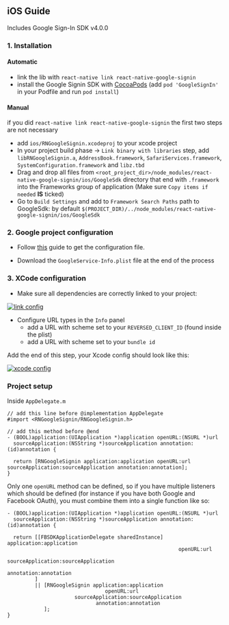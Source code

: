 ## iOS Guide

Includes Google Sign-In SDK v4.0.0

### 1. Installation

#### Automatic

- link the lib with `react-native link react-native-google-signin`
- install the Google Signin SDK with [CocoaPods](https://cocoapods.org/) (add `pod 'GoogleSignIn'` in your Podfile and run `pod install`)

#### Manual

if you did `react-native link react-native-google-signin` the first two steps are not necessary

- add `ios/RNGoogleSignin.xcodeproj` to your xcode project
- In your project build phase -> `Link binary with libraries` step, add `libRNGoogleSignin.a`, `AddressBook.framework`, `SafariServices.framework`, `SystemConfiguration.framework` and `libz.tbd`
- Drag and drop all files from `<root_project_dir>/node_modules/react-native-google-signin/ios/GoogleSdk` directory that end with `.framework` into the Frameworks group of application (Make sure `Copy items if needed` **IS** ticked)
- Go to `Build Settings` and add to `Framework Search Paths` path to GoogleSdk: by default `$(PROJECT_DIR)/../node_modules/react-native-google-signin/ios/GoogleSdk`


### 2. Google project configuration

- Follow [this](./get-config-file.md) guide to get the configuration file.

- Download the ```GoogleService-Info.plist``` file at the end of the process

### 3. XCode configuration

- Make sure all dependencies are correctly linked to your project:

[![link config](https://github.com/apptailor/react-native-google-signin/raw/master/img/link-config.png)](#config)


- Configure URL types in the ```Info``` panel
  - add a URL with scheme set to your ```REVERSED_CLIENT_ID``` (found inside the plist)
  - add a URL with scheme set to your ```bundle id```

Add the end of this step, your Xcode config should look like this:

[![xcode config](https://github.com/apptailor/react-native-google-signin/raw/master/img/url-config.png)](#config)

### Project setup

Inside `AppDelegate.m`
```objc
// add this line before @implementation AppDelegate
#import <RNGoogleSignin/RNGoogleSignin.h>

// add this method before @end
- (BOOL)application:(UIApplication *)application openURL:(NSURL *)url
  sourceApplication:(NSString *)sourceApplication annotation:(id)annotation {

  return [RNGoogleSignin application:application openURL:url sourceApplication:sourceApplication annotation:annotation];
}

```

Only one `openURL` method can be defined, so if you have multiple listeners which should be defined (for instance if you have both Google and Facebook OAuth), you must combine them into a single function like so:

```objc
- (BOOL)application:(UIApplication *)application openURL:(NSURL *)url
  sourceApplication:(NSString *)sourceApplication annotation:(id)annotation {

  return [[FBSDKApplicationDelegate sharedInstance] application:application
                                                        openURL:url
                                              sourceApplication:sourceApplication
                                                     annotation:annotation
         ]
         || [RNGoogleSignin application:application
                                openURL:url
                      sourceApplication:sourceApplication
                             annotation:annotation
            ];
}
```
